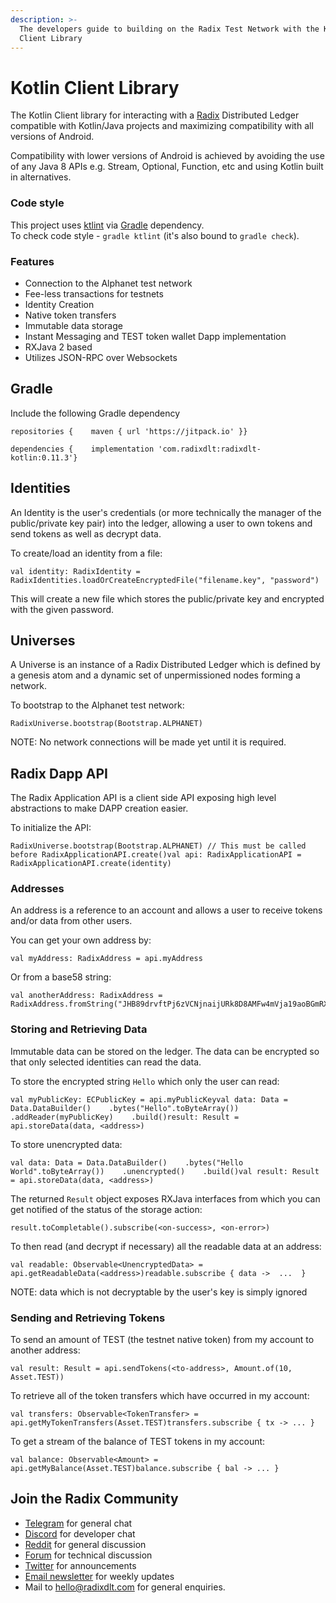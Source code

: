 ```yaml
---
description: >-
  The developers guide to building on the Radix Test Network with the Kotlin
  Client Library
---
```


# Kotlin Client Library

The Kotlin Client library for interacting with a [Radix](https://www.radixdlt.com/) Distributed Ledger compatible with Kotlin/Java projects and maximizing compatibility with all versions of Android.

Compatibility with lower versions of Android is achieved by avoiding the use of any Java 8 APIs e.g. Stream, Optional, Function, etc and using Kotlin built in alternatives.

### Code style

This project uses [ktlint](https://github.com/shyiko/ktlint) via [Gradle](https://gradle.org/) dependency.  
To check code style - `gradle ktlint` \(it's also bound to `gradle check`\).

### Features

* Connection to the Alphanet test network
* Fee-less transactions for testnets
* Identity Creation
* Native token transfers
* Immutable data storage
* Instant Messaging and TEST token wallet Dapp implementation
* RXJava 2 based
* Utilizes JSON-RPC over Websockets

## Gradle <a id="gradle"></a>

Include the following Gradle dependency

```text
repositories {    maven { url 'https://jitpack.io' }}​
```

```text
dependencies {    implementation 'com.radixdlt:radixdlt-kotlin:0.11.3'}
```

## Identities <a id="identities"></a>

An Identity is the user's credentials \(or more technically the manager of the public/private key pair\) into the ledger, allowing a user to own tokens and send tokens as well as decrypt data.

To create/load an identity from a file:

```text
val identity: RadixIdentity = RadixIdentities.loadOrCreateEncryptedFile("filename.key", "password")
```

This will create a new file which stores the public/private key and encrypted with the given password.

## Universes <a id="universes"></a>

A Universe is an instance of a Radix Distributed Ledger which is defined by a genesis atom and a dynamic set of unpermissioned nodes forming a network.

To bootstrap to the Alphanet test network:

```text
RadixUniverse.bootstrap(Bootstrap.ALPHANET)
```

NOTE: No network connections will be made yet until it is required.

## Radix Dapp API <a id="radix-dapp-api"></a>

The Radix Application API is a client side API exposing high level abstractions to make DAPP creation easier.

To initialize the API:

```text
RadixUniverse.bootstrap(Bootstrap.ALPHANET) // This must be called before RadixApplicationAPI.create()val api: RadixApplicationAPI = RadixApplicationAPI.create(identity)
```

### Addresses <a id="addresses"></a>

An address is a reference to an account and allows a user to receive tokens and/or data from other users.

You can get your own address by:

```text
val myAddress: RadixAddress = api.myAddress
```

Or from a base58 string:

```text
val anotherAddress: RadixAddress = RadixAddress.fromString("JHB89drvftPj6zVCNjnaijURk8D8AMFw4mVja19aoBGmRXWchnJ")
```

### Storing and Retrieving Data <a id="storing-and-retrieving-data"></a>

Immutable data can be stored on the ledger. The data can be encrypted so that only selected identities can read the data.

To store the encrypted string `Hello` which only the user can read:

```text
val myPublicKey: ECPublicKey = api.myPublicKeyval data: Data = Data.DataBuilder()    .bytes("Hello".toByteArray())    .addReader(myPublicKey)    .build()result: Result = api.storeData(data, <address>)
```

To store unencrypted data:

```text
val data: Data = Data.DataBuilder()    .bytes("Hello World".toByteArray())    .unencrypted()    .build()val result: Result = api.storeData(data, <address>)
```

The returned `Result` object exposes RXJava interfaces from which you can get notified of the status of the storage action:

```text
result.toCompletable().subscribe(<on-success>, <on-error>)
```

To then read \(and decrypt if necessary\) all the readable data at an address:

```text
val readable: Observable<UnencryptedData> = api.getReadableData(<address>)readable.subscribe { data ->  ...  }
```

NOTE: data which is not decryptable by the user's key is simply ignored

### Sending and Retrieving Tokens <a id="sending-and-retrieving-tokens"></a>

To send an amount of TEST \(the testnet native token\) from my account to another address:

```text
val result: Result = api.sendTokens(<to-address>, Amount.of(10, Asset.TEST))
```

To retrieve all of the token transfers which have occurred in my account:

```text
val transfers: Observable<TokenTransfer> = api.getMyTokenTransfers(Asset.TEST)transfers.subscribe { tx -> ... }
```

To get a stream of the balance of TEST tokens in my account:

```text
val balance: Observable<Amount> = api.getMyBalance(Asset.TEST)balance.subscribe { bal -> ... }
```

## Join the Radix Community

* ​[Telegram](https://t.me/radix_dlt) for general chat
* ​[Discord](https://discord.gg/7Q7HSZZ) for developer chat
* ​[Reddit](https://reddit.com/r/radix) for general discussion
* ​[Forum](https://forum.radixdlt.com/) for technical discussion
* ​[Twitter](https://twitter.com/radixdlt) for announcements
* ​[Email newsletter](https://radixdlt.typeform.com/to/nyKvMV) for weekly updates
* Mail to [hello@radixdlt.com](mailto:info@radixdlt.com) for general enquiries.

